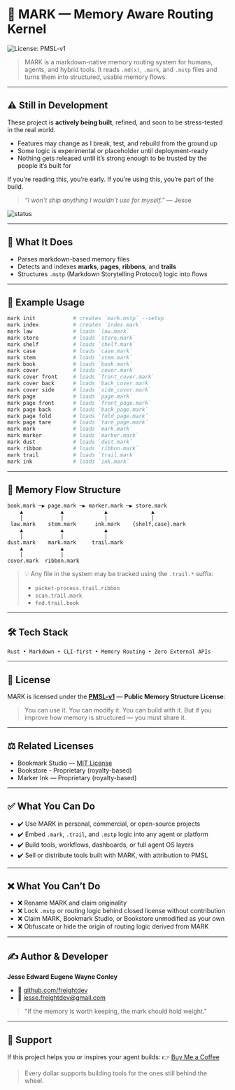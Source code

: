 # 🧠 MARK — Memory Aware Routing Kernel

![License: PMSL-v1](https://img.shields.io/badge/license-PMSL--v1-brightgreen?style=flat-square)

> MARK is a markdown-native memory routing system for humans, agents, and hybrid tools.
> It reads `.md(x)`, `.mark`, and `.mstp` files and turns them into structured, usable memory flows.

---

## ⚠️ Still in Development

These project is **actively being built**, refined, and soon to be stress-tested in the real world.

* Features may change as I break, test, and rebuild from the ground up
* Some logic is experimental or placeholder until deployment-ready
* Nothing gets released until it’s strong enough to be trusted by the people it’s built for

If you’re reading this, you’re early.
If you’re using this, you’re part of the build.

> *“I won’t ship anything I wouldn’t use for myself.”* — Jesse

![status](https://img.shields.io/badge/status-in%20development-orange?style=flat-square)

---

## 📆 What It Does

* Parses markdown-based memory files
* Detects and indexes **marks**, **pages**, **ribbons**, and **trails**
* Structures `.mstp` (Markdown Storytelling Protocol) logic into flows

---

## 🤪 Example Usage

```bash
mark init            # creates `mark.mstp` --setup
mark index           # creates `index.mark`
mark law             # loads `law.mark`
mark store           # loads `store.mark`
mark shelf           # loads `shelf.mark`
mark case            # loads `case.mark`
mark stem            # loads `stem.mark`
mark book            # loads `book.mark`
mark cover           # loads `cover.mark`
mark cover front     # loads `front_cover.mark`
mark cover back      # loads `back_cover.mark`
mark cover side      # loads `side_cover.mark`
mark page            # loads `page.mark`
mark page front      # loads `front_page.mark`
mark page back       # loads `back_page.mark`
mark page fold       # loads `fold_page.mark`
mark page tare       # loads `tare_page.mark`
mark mark            # loads `mark.mark`
mark marker          # loads `marker.mark`
mark dust            # loads `dust.mark`
mark ribbon          # loads `ribbon.mark`
mark trail           # loads `trail.mark`
mark ink             # loads `ink.mark`
```

---

## 🪩 Memory Flow Structure

```text
book.mark ─▶ page.mark ─▶ marker.mark ─▶ store.mark
    ▲            ▲             ▲              ▲
    │            |             |              |
 law.mark    stem.mark      ink.mark    {shelf,case}.mark
    ▲            ▲             ▲
    │            |             |
dust.mark    mark.mark     trail.mark
    ▲            ▲
    |            |
cover.mark  ribbon.mark
```

> 💡 Any file in the system may be tracked using the `.trail.*` suffix:
>
> * `packet-process.trail.ribbon`
> * `scan.trail.mark`
> * `fed.trail.book`

---

## 🛠️ Tech Stack

```
Rust • Markdown • CLI-first • Memory Routing • Zero External APIs
```

---

## 📜 License

MARK is licensed under the [**PMSL-v1**](https://github.com/freightdev/PMSL) — **Public Memory Structure License**:

> You can use it. You can modify it. You can build with it.
> But if you improve how memory is structured — you must share it.

---

## ⚖️ Related Licenses

* Bookmark Studio — [MIT License](https://opensource.org/licenses/MIT)
* Bookstore - Proprietary (royalty-based)
* Marker Ink — Proprietary (royalty-based)

---

## ✅ What You Can Do

* ✔️ Use MARK in personal, commercial, or open-source projects
* ✔️ Embed `.mark`, `.trail`, and `.mstp` logic into any agent or platform
* ✔️ Build tools, workflows, dashboards, or full agent OS layers
* ✔️ Sell or distribute tools built with MARK, with attribution to PMSL

---

## ❌ What You Can’t Do

* ❌ Rename MARK and claim originality
* ❌ Lock `.mstp` or routing logic behind closed license without contribution
* ❌ Claim MARK, Bookmark Studio, or Bookstore unmodified as your own
* ❌ Obfuscate or hide the origin of routing logic derived from MARK

---

## ✍️ Author & Developer

**Jesse Edward Eugene Wayne Conley**
* 🧠 [github.com/freightdev](https://github.com/freightdev)
* 💬 [jesse.freightdev@gmail.com](mailto:jesse.freightdev@gmail.com)

> "If the memory is worth keeping, the mark should hold weight."

---

## 💛 Support

If this project helps you or inspires your agent builds:
👉 [Buy Me a Coffee](https://coff.ee/freightdev)

> Every dollar supports building tools for the ones still behind the wheel.
